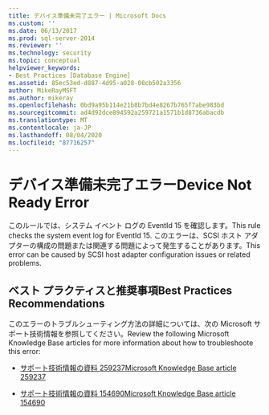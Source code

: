 ```yaml
---
title: デバイス準備未完了エラー | Microsoft Docs
ms.custom: ''
ms.date: 06/13/2017
ms.prod: sql-server-2014
ms.reviewer: ''
ms.technology: security
ms.topic: conceptual
helpviewer_keywords:
- Best Practices [Database Engine]
ms.assetid: 85ec53ed-d887-4d95-a028-08cb502a3356
author: MikeRayMSFT
ms.author: mikeray
ms.openlocfilehash: 0bd9a95b114e21b8b7bd4e8267b765f7abe983bd
ms.sourcegitcommit: ad4d92dce894592a259721a1571b1d8736abacdb
ms.translationtype: MT
ms.contentlocale: ja-JP
ms.lasthandoff: 08/04/2020
ms.locfileid: "87716257"
---
```

# <a name="device-not-ready-error"></a><span data-ttu-id="e3dc1-102">デバイス準備未完了エラー</span><span class="sxs-lookup"><span data-stu-id="e3dc1-102">Device Not Ready Error</span></span>
  <span data-ttu-id="e3dc1-103">このルールでは、システム イベント ログの EventId 15 を確認します。</span><span class="sxs-lookup"><span data-stu-id="e3dc1-103">This rule checks the system event log for EventId 15.</span></span> <span data-ttu-id="e3dc1-104">このエラーは、SCSI ホスト アダプターの構成の問題または関連する問題によって発生することがあります。</span><span class="sxs-lookup"><span data-stu-id="e3dc1-104">This error can be caused by SCSI host adapter configuration issues or related problems.</span></span>  
  
## <a name="best-practices-recommendations"></a><span data-ttu-id="e3dc1-105">ベスト プラクティスと推奨事項</span><span class="sxs-lookup"><span data-stu-id="e3dc1-105">Best Practices Recommendations</span></span>  
 <span data-ttu-id="e3dc1-106">このエラーのトラブルシューティング方法の詳細については、次の Microsoft サポート技術情報を参照してください。</span><span class="sxs-lookup"><span data-stu-id="e3dc1-106">Review the following Microsoft Knowledge Base articles for more information about how to troubleshoote this error:</span></span>  
  
-   [<span data-ttu-id="e3dc1-107">サポート技術情報の資料 259237</span><span class="sxs-lookup"><span data-stu-id="e3dc1-107">Microsoft Knowledge Base article 259237</span></span>](https://go.microsoft.com/fwlink/?linkid=117746)  
  
-   [<span data-ttu-id="e3dc1-108">サポート技術情報の資料 154690</span><span class="sxs-lookup"><span data-stu-id="e3dc1-108">Microsoft Knowledge Base article 154690</span></span>](https://go.microsoft.com/fwlink/?linkid=117747)  
  
  
